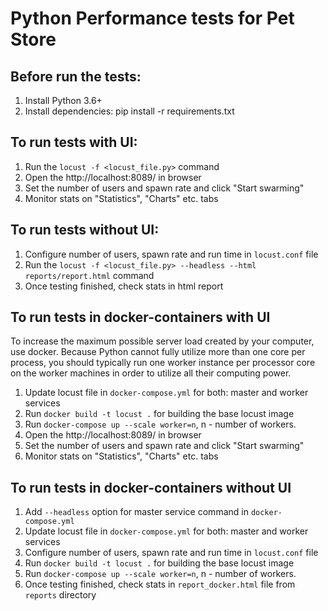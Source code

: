 # Python Performance tests for Pet Store

## Before run the tests:
1. Install Python 3.6+
2. Install dependencies: pip install -r requirements.txt

## To run tests with UI:
1. Run the `locust -f <locust_file.py>` command
2. Open the http://localhost:8089/ in browser
3. Set the number of users and spawn rate and click "Start swarming"
4. Monitor stats on "Statistics", "Charts" etc. tabs

## To run tests without UI:
1. Configure number of users, spawn rate and run time in `locust.conf` file
2. Run the `locust -f <locust_file.py> --headless --html reports/report.html` command
3. Once testing finished, check stats in html report


## To run tests in docker-containers with UI
To increase the maximum possible server load created by your computer, use docker.
Because Python cannot fully utilize more than one core per process, you should typically run
one worker instance per processor core on the worker machines in order to utilize all their computing power.

1. Update locust file in `docker-compose.yml` for both: master and worker services 
2. Run `docker build -t locust .` for building the base locust image
3. Run `docker-compose up --scale worker=n`, n - number of workers. 
4. Open the http://localhost:8089/ in browser 
5. Set the number of users and spawn rate and click "Start swarming"
6. Monitor stats on "Statistics", "Charts" etc. tabs

## To run tests in docker-containers without UI

1. Add `--headless` option for master service command in `docker-compose.yml`
2. Update locust file in `docker-compose.yml` for both: master and worker services 
3. Configure number of users, spawn rate and run time in `locust.conf` file
4. Run `docker build -t locust .` for building the base locust image
5. Run `docker-compose up --scale worker=n`, n - number of workers. 
6. Once testing finished, check stats in `report_docker.html` file from `reports` directory
